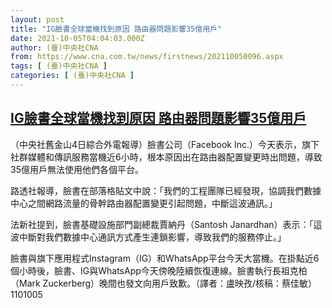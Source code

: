 ```yaml
---
layout: post
title: "IG臉書全球當機找到原因 路由器問題影響35億用戶"
date: 2021-10-05T04:04:03.000Z
author: (臺)中央社CNA
from: https://www.cna.com.tw/news/firstnews/202110050096.aspx
tags: [ (臺)中央社CNA ]
categories: [ (臺)中央社CNA ]
---
```

<!--1633406643000-->
[IG臉書全球當機找到原因 路由器問題影響35億用戶](https://www.cna.com.tw/news/firstnews/202110050096.aspx)
------

<div>
<div></div><div><p>（中央社舊金山4日綜合外電報導）臉書公司（Facebook Inc.）今天表示，旗下社群媒體和傳訊服務當機近6小時，根本原因出在路由器配置變更時出問題，導致35億用戶無法使用他們各個平台。</p><p>路透社報導，臉書在部落格貼文中說：「我們的工程團隊已經發現，協調我們數據中心之間網路流量的骨幹路由器配置變更引起問題，中斷這波通訊。」</p><p>法新社提到，臉書基礎設施部門副總裁賈納丹（Santosh Janardhan）表示：「這波中斷對我們數據中心通訊方式產生連鎖影響，導致我們的服務停止。」</p><p>臉書與旗下應用程式Instagram（IG）和WhatsApp平台今天大當機。在掛點近6個小時後，臉書、IG與WhatsApp今天傍晚陸續恢復連線。臉書執行長祖克柏（Mark Zuckerberg）晚間也發文向用戶致歉。（譯者：盧映孜/核稿：蔡佳敏）1101005</p></div>
</div>
